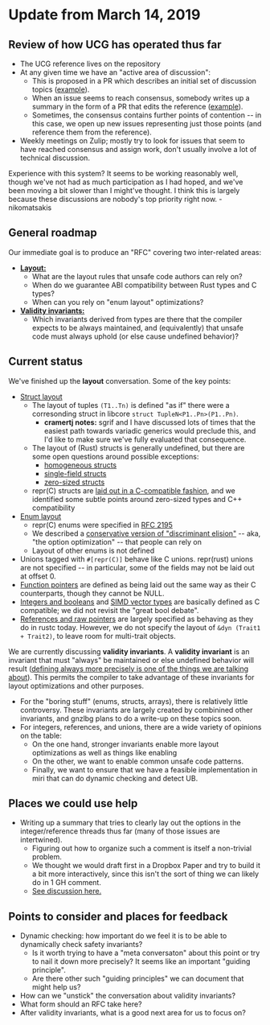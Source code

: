 # Update from March 14, 2019

## Review of how UCG has operated thus far

- The UCG reference lives on the repository
- At any given time we have an "active area of discussion":
    - This is proposed in a PR which describes an initial set of discussion topics
      ([example](https://github.com/rust-lang/unsafe-code-guidelines/pull/54)).
    - When an issue seems to reach consensus, somebody writes up a
      summary in the form of a PR that edits the reference
      ([example](https://github.com/rust-lang/unsafe-code-guidelines/pull/57)).
    - Sometimes, the consensus contains further points of contention
      -- in this case, we open up new issues representing just those
      points (and reference them from the reference).
- Weekly meetings on Zulip; mostly try to look for issues that
  seem to have reached consensus and assign work, don't usually involve
  a lot of technical discussion.
  
Experience with this system? It seems to be working reasonably well,
though we've not had as much participation as I had hoped, and we've
been moving a bit slower than I might've thought. I think this is
largely because these discussions are nobody's top priority right
now. -nikomatsakis

## General roadmap

Our immediate goal is to produce an "RFC" covering two inter-related areas:

- [**Layout:**](https://github.com/rust-lang/unsafe-code-guidelines/blob/master/active_discussion/layout.md)
  - What are the layout rules that unsafe code authors can rely on?
  - When do we guarantee ABI compatibility between Rust types and C types?
  - When can you rely on "enum layout" optimizations?
- [**Validity invariants:**](https://github.com/rust-lang/unsafe-code-guidelines/blob/master/active_discussion/validity.md)
  - Which invariants derived from types are there that the compiler
    expects to be always maintained, and (equivalently) that unsafe
    code must always uphold (or else cause undefined behavior)?

## Current status

We've finished up the **layout** conversation. Some of the key points:

- [Struct layout](https://github.com/rust-lang/unsafe-code-guidelines/blob/master/reference/src/layout/structs-and-tuples.md)
  - The layout of tuples `(T1..Tn)` is defined "as if" there were a corresonding struct
    in libcore `struct TupleN<P1..Pn>(P1..Pn)`.
    - **cramertj notes:** sgrif and I have discussed lots of times
      that the easiest path towards variadic generics would preclude
      this, and I'd like to make sure we've fully evaluated that
      consequence.
  - The layout of (Rust) structs is generally undefined, but there are some open questions
    around possible exceptions:
    - [homogeneous structs](https://github.com/rust-lang/unsafe-code-guidelines/issues/36)
    - [single-field structs](https://github.com/rust-lang/unsafe-code-guidelines/issues/34)
    - [zero-sized structs](https://github.com/rust-lang/unsafe-code-guidelines/issues/37) 
  - repr(C) structs are [laid out in a C-compatible
    fashion](https://github.com/rust-lang/unsafe-code-guidelines/blob/master/reference/src/layout/structs-and-tuples.md#c-compatible-layout-repr-c),
    and we identified some subtle points around zero-sized types and
    C++ compatibility
- [Enum layout](https://github.com/rust-lang/unsafe-code-guidelines/blob/master/reference/src/layout/enums.md)
  - repr(C) enums were specified in [RFC 2195](https://rust-lang.github.io/rfcs/2195-really-tagged-unions.html)
  - We described a [conservative version of "discriminant
    elision"](https://github.com/rust-lang/unsafe-code-guidelines/blob/master/reference/src/layout/enums.md#discriminant-elision-on-option-like-enums)
    -- aka, "the option optimization" -- that people can rely on
  - Layout of other enums is not defined
- Unions tagged with `#[repr(C)]` behave like C unions. repr(rust)
  unions are not specified -- in particular, some of the fields may
  not be laid out at offset 0.
- [Function
  pointers](https://github.com/rust-lang/unsafe-code-guidelines/blob/master/reference/src/layout/function-pointers.md)
  are defined as being laid out the same way as their C counterparts,
  though they cannot be NULL.
- [Integers and
  booleans](https://github.com/rust-lang/unsafe-code-guidelines/blob/master/reference/src/layout/integers-floatingpoint.md)
  and [SIMD vector
  types](https://github.com/rust-lang/unsafe-code-guidelines/blob/master/reference/src/layout/vectors.md)
  are basically defined as C compatible; we did not revisit the "great bool debate".
- [References and raw
  pointers](https://github.com/rust-lang/unsafe-code-guidelines/blob/master/reference/src/layout/pointers.md)
  are largely specified as behaving as they do in rustc
  today. However, we do not specify the layout of `&dyn (Trait1 +
  Trait2)`, to leave room for multi-trait objects.

We are currently discussing **validity invariants**. A **validity
invariant** is an invariant that must "always" be maintained or else
undefined behavior will result ([defining always more precisely is one
of the things we are talking about][extent-of-always]). This permits
the compiler to take advantage of these invariants for layout
optimizations and other purposes.

[extent-of-always]: https://github.com/rust-lang/unsafe-code-guidelines/blob/19f422384c5f8316235ac48917a59a6becbda99f/active_discussion/validity.md#extent-of-always

- For the "boring stuff" (enums, structs, arrays), there is relatively
  little controversy.  These invariants are largely created by
  combinined other invariants, and gnzlbg plans to do a write-up on
  these topics soon.
- For integers, references, and unions, there are a wide variety of
  opinions on the table:
  - On the one hand, stronger invariants enable more layout optimizations
    as well as things like enabling 
  - On the other, we want to enable common unsafe code patterns.
  - Finally, we want to ensure that we have a feasible implementation
    in miri that can do dynamic checking and detect UB.

## Places we could use help

- Writing up a summary that tries to clearly lay out the
  options in the integer/reference threads thus far (many of those
  issues are intertwined).
  - Figuring out how to organize such a comment is itself a
    non-trivial problem.
  - We thought we would draft first in a Dropbox Paper and try to
    build it a bit more interactively, since this isn't the sort of
    thing we can likely do in 1 GH comment.
  - [See discussion here.][summary]
  
[summary]: https://rust-lang.zulipchat.com/#narrow/stream/136281-t-lang.2Fwg-unsafe-code-guidelines/topic/meeting-2019-03-07/near/160213850

## Points to consider and places for feedback

- Dynamic checking: how important do we feel it is to be able to
  dynamically check safety invariants?
  - Is it worth trying to have a "meta conversaton" about this point
    or try to nail it down more precisely? It seems like an important
    "guiding principle".
  - Are there other such "guiding principles" we can document that
    might help us?
- How can we "unstick" the conversation about validity invariants?
- What form should an RFC take here?
- After validity invariants, what is a good next area for us to focus on?

